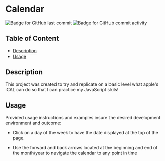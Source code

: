 # Calendar

![Badge for GitHub last commit](https://img.shields.io/github/last-commit/Harrison-Reich/Practice?style=flat&logo=appveyor) ![Badge for GitHub commit activity](https://img.shields.io/github/commit-activity/w/Harrison-Reich/practiceStuff?color=purple)

  
  ## Table of Content

  - [Description](#description)
  - [Usage](#usage)

  ## Description
  This project was created to try and replicate on a basic level what apple's iCAL can do so that I can practice my JavaScript skils!


  ## Usage
  Provided usage instructions and examples insure the desired development environment and outcome:
    
  - Click on a day of the week to have the date displayed at the top of the page.

  - Use the forward and back arrows located at the beginning and end of the month/year
    to navigate the calendar to any point in time
